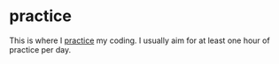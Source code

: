 # practice

This is where I [practice](https://blog.maxmuseur.xyz/posts/deliberate_practice) my coding. I usually aim for at least one hour of practice per day.